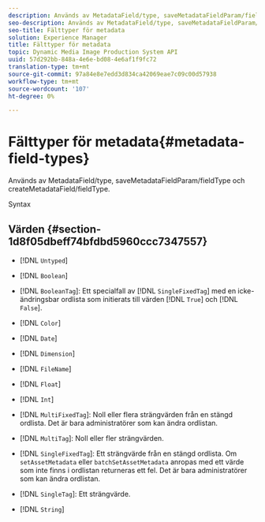 ```yaml
---
description: Används av MetadataField/type, saveMetadataFieldParam/fieldType och createMetadataField/fieldType.
seo-description: Används av MetadataField/type, saveMetadataFieldParam/fieldType och createMetadataField/fieldType.
seo-title: Fälttyper för metadata
solution: Experience Manager
title: Fälttyper för metadata
topic: Dynamic Media Image Production System API
uuid: 57d292bb-848a-4e6e-bd08-4e6af1f9fc72
translation-type: tm+mt
source-git-commit: 97a84e8e7edd3d834ca42069eae7c09c00d57938
workflow-type: tm+mt
source-wordcount: '107'
ht-degree: 0%

---
```



# Fälttyper för metadata{#metadata-field-types}

Används av MetadataField/type, saveMetadataFieldParam/fieldType och createMetadataField/fieldType.

Syntax

## Värden {#section-1d8f05dbeff74bfdbd5960ccc7347557}

* [!DNL `Untyped`]
* [!DNL `Boolean`]
* [!DNL `BooleanTag`]: Ett specialfall av  [!DNL `SingleFixedTag`] med en icke-ändringsbar ordlista som initierats till värden  [!DNL `True`] och  [!DNL `False`].

* [!DNL `Color`]
* [!DNL `Date`]
* [!DNL `Dimension`]
* [!DNL `FileName`]
* [!DNL `Float`]
* [!DNL `Int`]
* [!DNL `MultiFixedTag`]: Noll eller flera strängvärden från en stängd ordlista. Det är bara administratörer som kan ändra ordlistan.
* [!DNL `MultiTag`]: Noll eller fler strängvärden.
* [!DNL `SingleFixedTag`]: Ett strängvärde från en stängd ordlista. Om `setAssetMetadata` eller `batchSetAssetMetadata` anropas med ett värde som inte finns i ordlistan returneras ett fel. Det är bara administratörer som kan ändra ordlistan.

* [!DNL `SingleTag`]: Ett strängvärde.
* [!DNL `String`]

